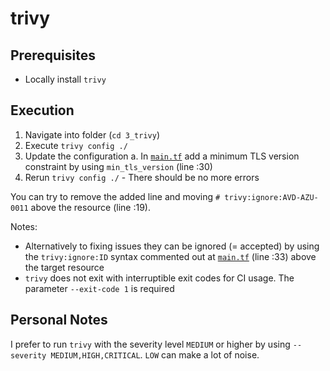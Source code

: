 # trivy

## Prerequisites

- Locally install `trivy`

## Execution

1. Navigate into folder (`cd 3_trivy`)
2. Execute `trivy config ./`
3. Update the configuration
   a. In [`main.tf`](./main.tf) add a minimum TLS version constraint by using `min_tls_version` (line :30)
4. Rerun `trivy config ./` - There should be no more errors

You can try to remove the added line and moving `# trivy:ignore:AVD-AZU-0011` above the resource (line :19).

Notes:

- Alternatively to fixing issues they can be ignored (= accepted) by using the `trivy:ignore:ID` syntax commented out at [`main.tf`](./main.tf) (line :33) above the target resource
- `trivy` does not exit with interruptible exit codes for CI usage. The parameter `--exit-code 1` is required

## Personal Notes

I prefer to run `trivy` with the severity level `MEDIUM` or higher by using `--severity MEDIUM,HIGH,CRITICAL`. `LOW` can make a lot of noise.
